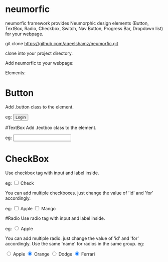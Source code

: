 # neumorfic
neumorfic framework provides Neumorphic design elements (Button, TextBox, Radio, Checkbox, Switch, Nav Button, Progress Bar, Dropdown list) for your webpage.

git clone https://github.com/aqeelshamz/neumorfic.git

clone into your project directory.

Add neumorfic to your webpage: 

<link rel="stylesheet" href="./neumorfic/style.css">
<script src="./neumorfic/jquery.min.js"></script>
<script src="./neumorfic/min.js"></script>

Elements:
# Button
Add .button class to the element.

eg: <input type="button" value="Login" class="button">

#TextBox
Add .textbox class to the element.

eg: <input type="text" class="textbox">

# CheckBox
Use checkbox tag with input and label inside.

eg: 
<checkbox>
   <input type="checkbox" id="check">
   <label for="check"></label>Check
</checkbox>

You can add multiple checkboxes. just change the value of 'id' and 'for' accordingly.

eg:
<checkbox>
    <input type="checkbox" id="check">
    <label for="check"></label>Apple
</checkbox>
<checkbox>
    <input type="checkbox" id="check2">
    <label for="check2"></label>Mango
</checkbox>

#Radio
Use radio tag with input and label inside.

eg:
<radio>
    <input type="radio" id="apple" name="fruits" checked="checked">
    <label for="apple">Apple</label>
</radio>

You can add multiple radio. just change the value of 'id' and 'for' accordingly. Use the same 'name' for radios in the same group.
eg:
<!--Group 1-->
<radio>
    <input type="radio" id="apple" name="fruits" checked="checked">
    <label for="apple">Apple</label>
</radio>
<radio>
    <input type="radio" id="orange" name="fruits" checked="">
    <label for="orange">Orange</label>
</radio>
<!--Group 2-->
<radio>
    <input type="radio" id="dodge" name="cars" checked="checked">
    <label for="dodge">Dodge</label>
</radio>
<radio>
    <input type="radio" id="ferrari" name="cars" checked="">
    <label for="ferrari">Ferrari</label>
</radio>
